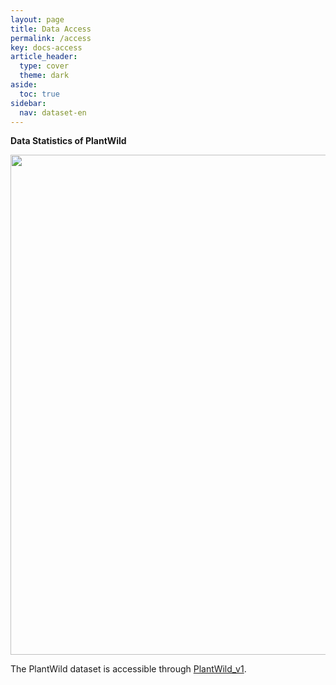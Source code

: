 ```yaml
---
layout: page
title: Data Access
permalink: /access
key: docs-access
article_header:
  type: cover
  theme: dark
aside:
  toc: true
sidebar:
  nav: dataset-en
---
```


**Data Statistics of PlantWild**
<div align="center">
  <img width=800 src="statistics.png"/>
</div>

The PlantWild dataset is accessible through [PlantWild_v1](https://drive.google.com/file/d/1s7FOoztTHvO03yVfw75pQY_kzZqvAckD/view?usp=drive_link).



